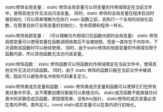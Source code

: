 static修饰全局变量：
    static 修饰全局变量可以将变量的作用域限定在当前文件中，使得其他文件无法访问该变量。 同时，static 修饰的全局变量在程序启动时被初始化（可以简单理解为在执行 main 函数之前，会执行一个全局的初始化函数，在那里会执行全局变量的初始化），生命周期和程序一样长。


static修饰局部变量：   （可以理解为作用域只在函数内部的全局变量）
    static 修饰局部变量可以使得变量在函数调用结束后不会被销毁，而是一直存在于内存中，下次调用该函数时可以继续使用。
    同时，由于static修饰的局部变量的作用域仅限于函数内部，所以其他函数无法访问该变量。


static修饰函数：
    static 修饰函数可以将函数的作用域限定在当前文件中，使得其他文件无法访问该函数。
    同时，由于 static 修饰的函数只能在当前文件中被调用，因此可以避免命名冲突和代码重复定义。


static修饰类成员变量和函数：
    static 修饰类成员变量和函数可以使得它们在所有类对象中共享，且不需要创建对象就可以直接访问。
    static成员函数不能直接访问类中的非静态成员函数，原因很简单，没有this指针。
    static修饰的成员变量必须在类内声明，类外定义。const static成员变量可以在类内进行初始化。
